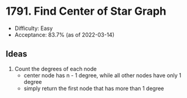# 1791. Find Center of Star Graph
- Difficulty: Easy
- Acceptance: 83.7% (as of 2022-03-14)

## Ideas

1. Count the degrees of each node
   * center node has n - 1 degree, while all other nodes have only 1 degree
   * simply return the first node that has more than 1 degree